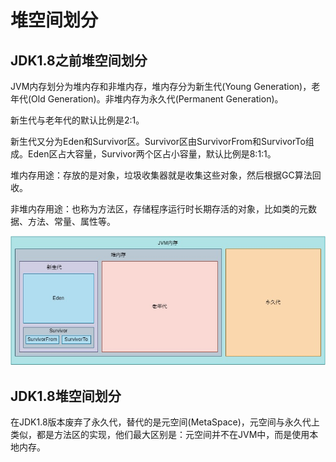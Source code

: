 # 堆空间划分

## JDK1.8之前堆空间划分

JVM内存划分为堆内存和非堆内存，堆内存分为新生代(Young Generation)，老年代(Old Generation)。非堆内存为永久代(Permanent Generation)。

新生代与老年代的默认比例是2:1。

新生代又分为Eden和Survivor区。Survivor区由SurvivorFrom和SurvivorTo组成。Eden区占大容量，Survivor两个区占小容量，默认比例是8:1:1。

堆内存用途：存放的是对象，垃圾收集器就是收集这些对象，然后根据GC算法回收。

非堆内存用途：也称为方法区，存储程序运行时长期存活的对象，比如类的元数据、方法、常量、属性等。

![](./img/jdk7heap.jpg)

## JDK1.8堆空间划分

在JDK1.8版本废弃了永久代，替代的是元空间(MetaSpace)，元空间与永久代上类似，都是方法区的实现，他们最大区别是：元空间并不在JVM中，而是使用本地内存。
